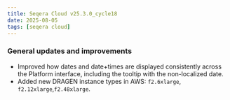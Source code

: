 ```yaml
---
title: Seqera Cloud v25.3.0_cycle18
date: 2025-08-05
tags: [seqera cloud]
---
```


### General updates and improvements

- Improved how dates and date+times are displayed consistently across the Platform interface, including the tooltip with the non-localized date.
- Added new DRAGEN instance types in AWS: `f2.6xlarge`, `f2.12xlarge`,`f2.48xlarge`.